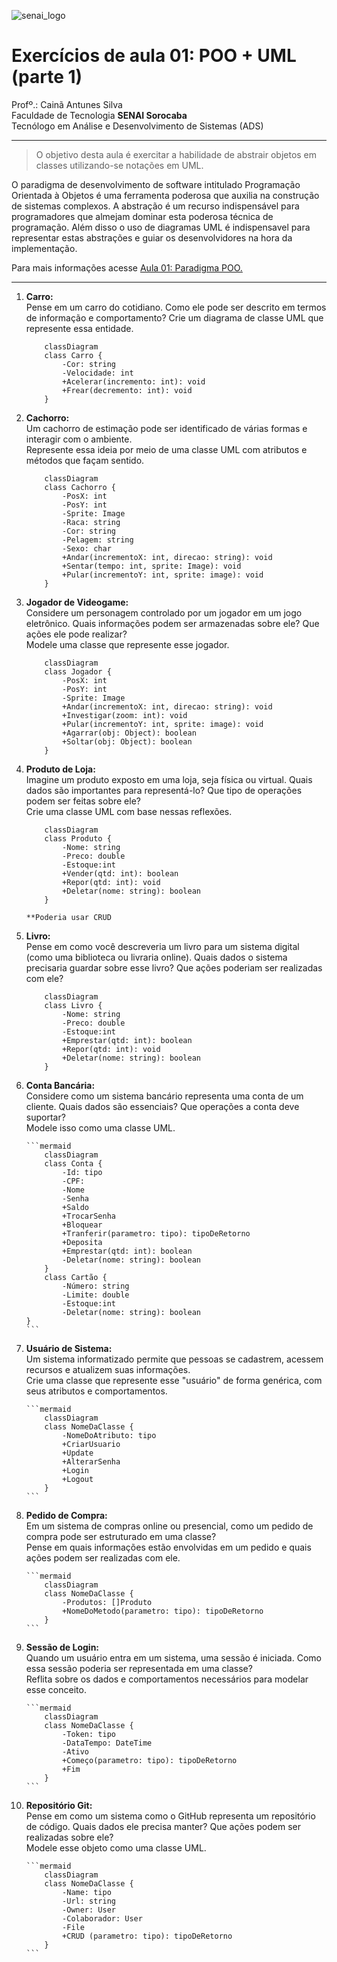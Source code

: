 ![senai_logo](https://transparencia.sp.senai.br/Content/img/logo-senai.png)

# Exercícios de aula 01: POO + UML (parte 1)

Profº.: Cainã Antunes Silva  
Faculdade de Tecnologia **SENAI Sorocaba**  
Tecnólogo em Análise e Desenvolvimento de Sistemas (ADS)

---

> O objetivo desta aula é exercitar a habilidade de abstrair objetos em classes utilizando-se notações em UML.

O paradigma de desenvolvimento de software intitulado Programação Orientada à Objetos é uma ferramenta poderosa que auxilia na construção de sistemas complexos. A abstração é um recurso indispensável para programadores que almejam dominar esta poderosa técnica de programação. Além disso o uso de diagramas UML é indispensavel para representar estas abstrações e guiar os desenvolvidores na hora da implementação.

Para mais informações acesse [Aula 01: Paradigma POO.](https://cainaantunes.notion.site/Aula-01-Paradigma-POO-23fbde521b3b80149a11f08e9d1eac02?source=copy_link)

---

1.  **Carro:**<br>
    Pense em um carro do cotidiano. Como ele pode ser descrito em termos de informação e comportamento?
    Crie um diagrama de classe UML que represente essa entidade.

    ```mermaid
        classDiagram
        class Carro {
            -Cor: string
            -Velocidade: int
            +Acelerar(incremento: int): void
            +Frear(decremento: int): void
        }
    ```

2.  **Cachorro:**<br>
    Um cachorro de estimação pode ser identificado de várias formas e interagir com o ambiente. <br>
    Represente essa ideia por meio de uma classe UML com atributos e métodos que façam sentido.

    ```mermaid
        classDiagram
        class Cachorro {
            -PosX: int
            -PosY: int
            -Sprite: Image
            -Raca: string
            -Cor: string
            -Pelagem: string
            -Sexo: char
            +Andar(incrementoX: int, direcao: string): void
            +Sentar(tempo: int, sprite: Image): void
            +Pular(incrementoY: int, sprite: image): void
        }
    ```

3.  **Jogador de Videogame:**<br>
    Considere um personagem controlado por um jogador em um jogo eletrônico. Quais informações podem ser armazenadas sobre ele? Que ações ele pode realizar?<br>
    Modele uma classe que represente esse jogador.

    ```mermaid
        classDiagram
        class Jogador {
            -PosX: int
            -PosY: int
            -Sprite: Image
            +Andar(incrementoX: int, direcao: string): void
            +Investigar(zoom: int): void
            +Pular(incrementoY: int, sprite: image): void
            +Agarrar(obj: Object): boolean
            +Soltar(obj: Object): boolean
        }
    ```

4.  **Produto de Loja:**<br>
    Imagine um produto exposto em uma loja, seja física ou virtual. Quais dados são importantes para representá-lo? Que tipo de operações podem ser feitas sobre ele?<br>
    Crie uma classe UML com base nessas reflexões.

    ```mermaid
        classDiagram
        class Produto {
            -Nome: string
            -Preco: double
            -Estoque:int
            +Vender(qtd: int): boolean
            +Repor(qtd: int): void
            +Deletar(nome: string): boolean
        }
    ```

        **Poderia usar CRUD

5.  **Livro:**<br>
    Pense em como você descreveria um livro para um sistema digital (como uma biblioteca ou livraria online).
    Quais dados o sistema precisaria guardar sobre esse livro? Que ações poderiam ser realizadas com ele?

    ```mermaid
        classDiagram
        class Livro {
            -Nome: string
            -Preco: double
            -Estoque:int
            +Emprestar(qtd: int): boolean
            +Repor(qtd: int): void
            +Deletar(nome: string): boolean
        }
    ```

6.  **Conta Bancária:**<br>
    Considere como um sistema bancário representa uma conta de um cliente. Quais dados são essenciais? Que operações a conta deve suportar?<br>
    Modele isso como uma classe UML.

        ```mermaid
            classDiagram
            class Conta {
                -Id: tipo
                -CPF:
                -Nome
                -Senha
                +Saldo
                +TrocarSenha
                +Bloquear
                +Tranferir(parametro: tipo): tipoDeRetorno
                +Deposita
                +Emprestar(qtd: int): boolean
                -Deletar(nome: string): boolean
            }
            class Cartão {
                -Número: string
                -Limite: double
                -Estoque:int
                -Deletar(nome: string): boolean
        }
        ```

7.  **Usuário de Sistema:**<br>
    Um sistema informatizado permite que pessoas se cadastrem, acessem recursos e atualizem suas informações.<br>
    Crie uma classe que represente esse "usuário" de forma genérica, com seus atributos e comportamentos.

        ```mermaid
            classDiagram
            class NomeDaClasse {
                -NomeDoAtributo: tipo
                +CriarUsuario
                +Update
                +AlterarSenha
                +Login
                +Logout
            }
        ```

8.  **Pedido de Compra:**<br>
    Em um sistema de compras online ou presencial, como um pedido de compra pode ser estruturado em uma classe?<br>
    Pense em quais informações estão envolvidas em um pedido e quais ações podem ser realizadas com ele.

        ```mermaid
            classDiagram
            class NomeDaClasse {
                -Produtos: []Produto
                +NomeDoMetodo(parametro: tipo): tipoDeRetorno
            }
        ```

9.  **Sessão de Login:**<br>
    Quando um usuário entra em um sistema, uma sessão é iniciada. Como essa sessão poderia ser representada em uma classe?<br>
    Reflita sobre os dados e comportamentos necessários para modelar esse conceito.

        ```mermaid
            classDiagram
            class NomeDaClasse {
                -Token: tipo
                -DataTempo: DateTime
                -Ativo
                +Começo(parametro: tipo): tipoDeRetorno
                +Fim
            }
        ```

10. **Repositório Git:**<br>
    Pense em como um sistema como o GitHub representa um repositório de código. Quais dados ele precisa manter? Que ações podem ser realizadas sobre ele?<br>
    Modele esse objeto como uma classe UML.

        ```mermaid
            classDiagram
            class NomeDaClasse {
                -Name: tipo
                -Url: string
                -Owner: User
                -Colaborador: User
                -File
                +CRUD (parametro: tipo): tipoDeRetorno
            }
        ```
